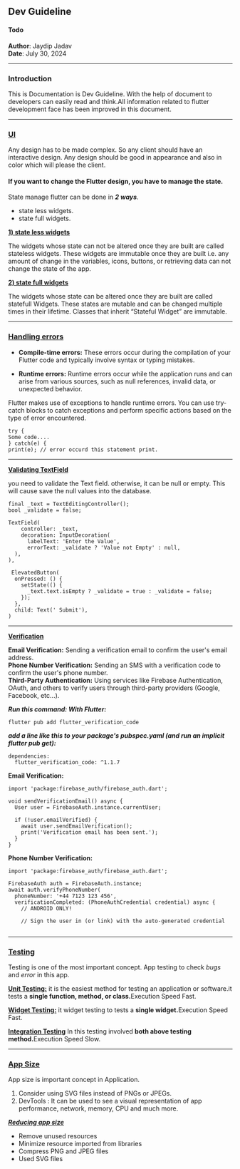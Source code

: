 ## Dev Guideline

#### Todo ####
**Author**: Jaydip Jadav  
**Date**: July 30, 2024

---

### Introduction
This is Documentation is Dev Guideline. With the help of document to developers can easily read and think.All information related to flutter development face has been improved in this document.

---

###  ****[UI](https://docs.flutter.dev/ui)****
Any design has to be made complex.  So any client should have an interactive design.
Any design should be good in appearance and also in color which will please the client.  
 
#### If you want to change the Flutter design, you have to manage the state.

State manage flutter can be done in <b> <i>2 ways</i></b>.
* state less widgets.
* state full widgets.

  
****[1) state less widgets](https://api.flutter.dev/flutter/widgets/StatelessWidget-class.html)****

The widgets whose state can not be altered once they are built are called stateless widgets. These widgets are immutable once they are built i.e. any amount of change in the variables, icons, buttons, or retrieving data can not change the state of the app.

****[2) state full widgets](https://api.flutter.dev/flutter/widgets/StatefulWidget-class.html)****

The widgets whose state can be altered once they are built are called statefull Widgets. These states are mutable and can be changed multiple times in their lifetime. Classes that inherit “Stateful Widget” are immutable.

---

###  ****[Handling errors](https://docs.flutter.dev/testing/errors)****

* **Compile-time errors:**
These errors occur during the compilation of your Flutter code and typically involve syntax or typing mistakes.

* **Runtime errors:**
Runtime errors occur while the application runs and can arise from various sources, such as null references, invalid data, or unexpected behavior.

Flutter makes use of exceptions to handle runtime errors. You can use try-catch blocks to catch exceptions and perform specific actions based on the type of error encountered.

```
try {
Some code....
} catch(e) {
print(e); // error occurd this statement print.
```
---

****[Validating TextField](https://docs.flutter.dev/cookbook/forms/validation)****

you need to validate the Text field. otherwise, it can be null or empty. This will cause save the null values into the database.

```
final _text = TextEditingController();
bool _validate = false;

TextField(
    controller: _text,
    decoration: InputDecoration(
      labelText: 'Enter the Value',
      errorText: _validate ? 'Value not Empty' : null,
  ),
),

 ElevatedButton(
  onPressed: () {
    setState(() {
      _text.text.isEmpty ? _validate = true : _validate = false;
    });
  },
  child: Text(' Submit'),
)  
```
---


****[Verification](https://pub.dev/packages/flutter_verification_code)****

**Email Verification:** Sending a verification email to confirm the user's email address.<br>
**Phone Number Verification:** Sending an SMS with a verification code to confirm the user's phone number.<br>
**Third-Party Authentication:** Using services like Firebase Authentication, OAuth, and others to verify users through third-party providers (Google, Facebook, etc...).

***Run this command:
With Flutter:***

```
flutter pub add flutter_verification_code
```
***add a line like this to your package's pubspec.yaml (and run an implicit flutter pub get):***
```
dependencies:
  flutter_verification_code: ^1.1.7
```

**Email Verification:**
```
import 'package:firebase_auth/firebase_auth.dart';

void sendVerificationEmail() async {
  User user = FirebaseAuth.instance.currentUser;

  if (!user.emailVerified) {
    await user.sendEmailVerification();
    print('Verification email has been sent.');
  }
}
```
**Phone Number Verification:**
```
import 'package:firebase_auth/firebase_auth.dart';

FirebaseAuth auth = FirebaseAuth.instance;
await auth.verifyPhoneNumber(
  phoneNumber: '+44 7123 123 456',
  verificationCompleted: (PhoneAuthCredential credential) async {
    // ANDROID ONLY!

    // Sign the user in (or link) with the auto-generated credential
 
```
---

###  ****[Testing](https://docs.flutter.dev/testing/overview)****

Testing is one of the most important concept. App testing to check *bugs* and *error* in this app.<br>

****[Unit Testing:](https://docs.flutter.dev/cookbook/testing/unit/introduction)**** it is the easiest method for testing an application or software.it tests a <b>single function, method, or class.</b>Execution Speed Fast.

****[Widget Testing:](https://docs.flutter.dev/cookbook/testing/widget/introduction)**** it widget testing to tests  a <b>single widget.</b>Execution Speed Fast.

****[Integration Testing](https://docs.flutter.dev/cookbook/testing/integration/introduction)**** In this testing involved <b>both above testing method.</b>Execution Speed Slow. 

---


###  ****[App Size](https://docs.flutter.dev/perf/app-size)****

App size is important concept in Application.
1) Consider using SVG files instead of PNGs or JPEGs.
2) DevTools : It can be used to see a visual representation of app performance, network, memory, CPU and much more.

***[Reducing app size](https://docs.flutter.dev/perf/app-size)***

* Remove unused resources
* Minimize resource imported from libraries
* Compress PNG and JPEG files
* Used SVG files
